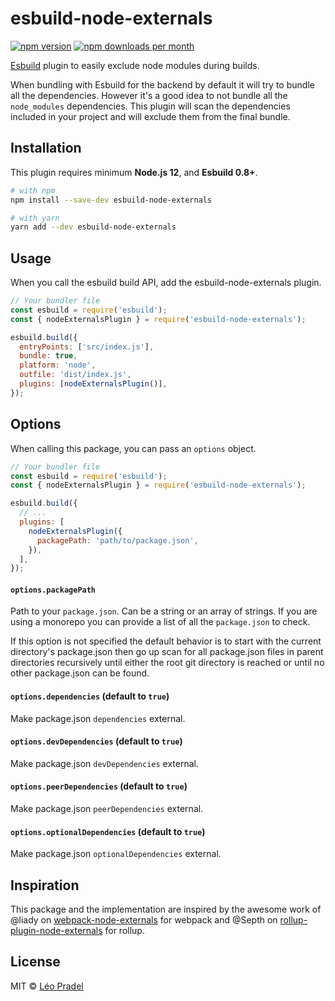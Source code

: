# esbuild-node-externals

[![npm version](https://img.shields.io/npm/v/esbuild-node-externals.svg)](https://www.npmjs.com/package/esbuild-node-externals)
[![npm downloads per month](https://img.shields.io/npm/dm/esbuild-node-externals.svg)](https://www.npmjs.com/package/esbuild-node-externals)

[Esbuild](https://github.com/evanw/esbuild) plugin to easily exclude node modules during builds.

When bundling with Esbuild for the backend by default it will try to bundle all the dependencies. However it's a good idea to not bundle all the `node_modules` dependencies. This plugin will scan the dependencies included in your project and will exclude them from the final bundle.

## Installation

This plugin requires minimum **Node.js 12**, and **Esbuild 0.8+**.

```sh
# with npm
npm install --save-dev esbuild-node-externals

# with yarn
yarn add --dev esbuild-node-externals
```

## Usage

When you call the esbuild build API, add the esbuild-node-externals plugin.

```js
// Your bundler file
const esbuild = require('esbuild');
const { nodeExternalsPlugin } = require('esbuild-node-externals');

esbuild.build({
  entryPoints: ['src/index.js'],
  bundle: true,
  platform: 'node',
  outfile: 'dist/index.js',
  plugins: [nodeExternalsPlugin()],
});
```

## Options

When calling this package, you can pass an `options` object.

```js
// Your bundler file
const esbuild = require('esbuild');
const { nodeExternalsPlugin } = require('esbuild-node-externals');

esbuild.build({
  // ...
  plugins: [
    nodeExternalsPlugin({
      packagePath: 'path/to/package.json',
    }),
  ],
});
```

#### `options.packagePath`

Path to your `package.json`. Can be a string or an array of strings. If you are using a monorepo you can provide a list of all the `package.json` to check.

If this option is not specified the default behavior is to start with the current directory's package.json then go up scan for all package.json files in parent directories recursively until either the root git directory is reached or until no other package.json can be found.

#### `options.dependencies` (default to `true`)

Make package.json `dependencies` external.

#### `options.devDependencies` (default to `true`)

Make package.json `devDependencies` external.

#### `options.peerDependencies` (default to `true`)

Make package.json `peerDependencies` external.

#### `options.optionalDependencies` (default to `true`)

Make package.json `optionalDependencies` external.

## Inspiration

This package and the implementation are inspired by the awesome work of @liady on [webpack-node-externals](https://github.com/liady/webpack-node-externals) for webpack and @Septh on [rollup-plugin-node-externals](https://github.com/Septh/rollup-plugin-node-externals) for rollup.

## License

MIT © [Léo Pradel](https://www.leopradel.com/)
